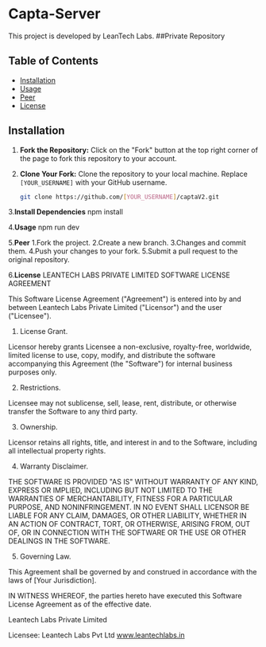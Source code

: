 # Capta-Server 

This project is developed by LeanTech Labs.
##Private Repository

## Table of Contents

- [Installation](#installation)
- [Usage](#usage)
- [Peer](#contributing)
- [License](#license)

## Installation

1. **Fork the Repository:**
   Click on the "Fork" button at the top right corner of the page to fork this repository to your account.

2. **Clone Your Fork:**
   Clone the repository to your local machine. Replace `[YOUR_USERNAME]` with your GitHub username.

   ```bash
   git clone https://github.com/[YOUR_USERNAME]/captaV2.git

3.**Install Dependencies**
     npm install

4.**Usage**
    npm run dev

5.**Peer**
    1.Fork the project.
    2.Create a new branch.
    3.Changes and commit them.
    4.Push your changes to your fork.
    5.Submit a pull request to the original repository.

6.**License**
LEANTECH LABS PRIVATE LIMITED SOFTWARE LICENSE AGREEMENT

This Software License Agreement ("Agreement") is entered into by and between Leantech Labs Private Limited ("Licensor") and the user ("Licensee").

1. License Grant.

Licensor hereby grants Licensee a non-exclusive, royalty-free, worldwide, limited license to use, copy, modify, and distribute the software accompanying this Agreement (the "Software") for internal business purposes only.

2. Restrictions.

Licensee may not sublicense, sell, lease, rent, distribute, or otherwise transfer the Software to any third party.

3. Ownership.

Licensor retains all rights, title, and interest in and to the Software, including all intellectual property rights.

4. Warranty Disclaimer.

THE SOFTWARE IS PROVIDED "AS IS" WITHOUT WARRANTY OF ANY KIND, EXPRESS OR IMPLIED, INCLUDING BUT NOT LIMITED TO THE WARRANTIES OF MERCHANTABILITY, FITNESS FOR A PARTICULAR PURPOSE, AND NONINFRINGEMENT. IN NO EVENT SHALL LICENSOR BE LIABLE FOR ANY CLAIM, DAMAGES, OR OTHER LIABILITY, WHETHER IN AN ACTION OF CONTRACT, TORT, OR OTHERWISE, ARISING FROM, OUT OF, OR IN CONNECTION WITH THE SOFTWARE OR THE USE OR OTHER DEALINGS IN THE SOFTWARE.

5. Governing Law.

This Agreement shall be governed by and construed in accordance with the laws of [Your Jurisdiction].

IN WITNESS WHEREOF, the parties hereto have executed this Software License Agreement as of the effective date.

Leantech Labs Private Limited


Licensee:
Leantech Labs Pvt Ltd
www.leantechlabs.in
